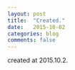 ```yaml
---
layout: post
title:  "Created."
date:   2015-10-02
categories: blog
comments: false
---
```


created at 2015.10.2.